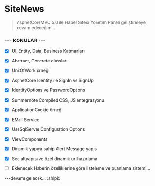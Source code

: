 # SiteNews
> AspnetCoreMVC 5.0 ile Haber Sitesi Yönetim Paneli geliştirmeye devam edeceğim...
### --- KONULAR ---

- [x] UI, Entity, Data, Business Katmanları
- [x] Abstract, Concrete classları
- [x] UnitOfWork örneği
- [x] AspnetCore Identity ile SignIn ve SignUp
- [x] IdentityOptions ve PasswordOptions
- [x] Summernote Compiled CSS, JS entegrasyonu
- [x] ApplicationCookie örneği
- [x] EMail Service
- [x] UseSqlServer Configuration Options
- [x] ViewComponents
- [x] Dinamik yapıya sahip Alert Message yapısı
- [x] Seo altyapısı ve özel dinamik url hazırlama
- [ ] Eklenecek Haberin özelliklerine göre listeleme ve puanlama sistemi...


---devamı gelecek... :shipit:

